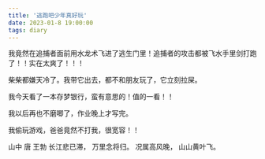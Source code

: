 ```yaml
---
title: '逃跑吧少年真好玩'
date: 2023-01-8 19:00:00
tags: diary
---
```

我竟然在追捕者面前用水龙术飞进了逃生门里！追捕者的攻击都被飞水手里剑打跑了！！实在太爽了！！！

柴柴都嫌天冷了。我带它出去，都不和朋友玩了，它立刻拉屎。

我今天看了一本存梦银行，蛮有意思的！值的一看！！

我以后再也不磨唧了，作业晚上才写完。

我偷玩游戏，爸爸竟然不打我，很宽容！！

山中 唐 王勃
长江悲已滞，
万里念将归。
况属高风晚，
山山黄叶飞。
